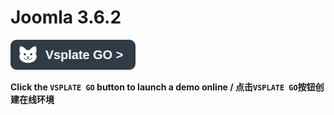 # Joomla 3.6.2

<a href="https://www.vsplate.com/?docker-compose=https://github.com/vsplate/dcenvs/joomla/3.6.2"><img alt="VSPLATE GO" src="https://raw.githubusercontent.com/vsplate/images/master/vsgo_btn.png" width="200px"></a>

**Click the `VSPLATE GO` button to launch a demo online / 点击`VSPLATE GO`按钮创建在线环境**